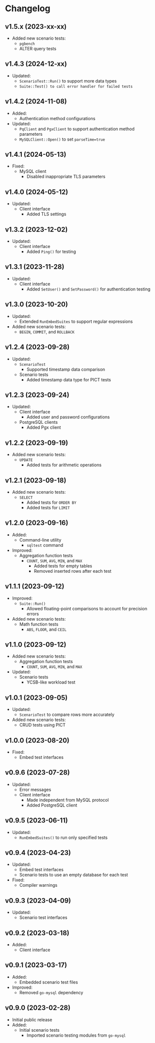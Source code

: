 # Changelog

## v1.5.x (2023-xx-xx)
- Added new scenario tests:
  - `pgbench`
  - ALTER query tests

## v1.4.3 (2024-12-xx)
- Updated:
  - `ScenarioTest::Run()` to support more data types
  - `Suite::Test() to call error handler for failed tests`

## v1.4.2 (2024-11-08)
- Added:
  - Authentication method configurations
- Updated:
  - `PqClient` and `PgxClient` to support authentication method parameters
  - `MySQLClient::Open()` to set `parseTime=true`

## v1.4.1 (2024-05-13)
- Fixed:
  - MySQL client
    - Disabled inappropriate TLS parameters

## v1.4.0 (2024-05-12)
- Updated:
  - Client interface
    - Added TLS settings

## v1.3.2 (2023-12-02)
- Updated:
  - Client interface
    - Added `Ping()` for testing

## v1.3.1 (2023-11-28)
- Updated:
  - Client interface
    - Added `SetUser()` and `SetPassword()` for authentication testing

## v1.3.0 (2023-10-20)
- Updated:
  - Extended `RunEmbedSuites` to support regular expressions
- Added new scenario tests:
  - `BEGIN`, `COMMIT`, and `ROLLBACK`

## v1.2.4 (2023-09-28)
- Updated:
  - `ScenarioTest`
    - Supported timestamp data comparison
  - Scenario tests
    - Added timestamp data type for PICT tests

## v1.2.3 (2023-09-24)
- Updated:
  - Client interface
    - Added user and password configurations
  - PostgreSQL clients
    - Added Pgx client

## v1.2.2 (2023-09-19)
- Added new scenario tests:
  - `UPDATE`
    - Added tests for arithmetic operations

## v1.2.1 (2023-09-18)
- Added new scenario tests:
  - `SELECT`
    - Added tests for `ORDER BY`
    - Added tests for `LIMIT`

## v1.2.0 (2023-09-16)
- Added:
  - Command-line utility
    - `sqltest` command
- Improved:
  - Aggregation function tests
    - `COUNT`, `SUM`, `AVG`, `MIN`, and `MAX`
      - Added tests for empty tables
      - Removed inserted rows after each test

## v1.1.1 (2023-09-12)
- Improved:
  - `Suite::Run()`
    - Allowed floating-point comparisons to account for precision errors
- Added new scenario tests:
  - Math function tests
    - `ABS`, `FLOOR`, and `CEIL`

## v1.1.0 (2023-09-12)
- Added new scenario tests:
  - Aggregation function tests
    - `COUNT`, `SUM`, `AVG`, `MIN`, and `MAX`
- Updated:
  - Scenario tests
    - YCSB-like workload test

## v1.0.1 (2023-09-05)
- Updated:
  - `ScenarioTest` to compare rows more accurately
- Added new scenario tests:
  - CRUD tests using PICT

## v1.0.0 (2023-08-20)
- Fixed:
  - Embed test interfaces

## v0.9.6 (2023-07-28)
- Updated:
  - Error messages
  - Client interface
    - Made independent from MySQL protocol
    - Added PostgreSQL client

## v0.9.5 (2023-06-11)
- Updated:
  - `RunEmbedSuites()` to run only specified tests

## v0.9.4 (2023-04-23)
- Updated:
  - Embed test interfaces
  - Scenario tests to use an empty database for each test
- Fixed:
  - Compiler warnings

## v0.9.3 (2023-04-09)
- Updated:
  - Scenario test interfaces

## v0.9.2 (2023-03-18)
- Added:
  - Client interface

## v0.9.1 (2023-03-17)
- Added:
  - Embedded scenario test files
- Improved:
  - Removed `go-mysql` dependency

## v0.9.0 (2023-02-28)
- Initial public release
- Added:
  - Initial scenario tests
    - Imported scenario testing modules from `go-mysql`
